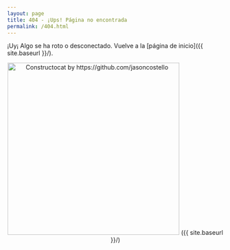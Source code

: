 ```yaml
---
layout: page
title: 404 - ¡Ups! Página no encontrada
permalink: /404.html
---
```


¡Uy¡ Algo se ha roto o desconectado. Vuelve a la [página de inicio]({{ site.baseurl }}/).
<center>
<img src="{{ site.baseurl }}/images/404.jpg" alt="Constructocat by https://github.com/jasoncostello" style="width: 400px;"/> ({{ site.baseurl }}/)
</center>
